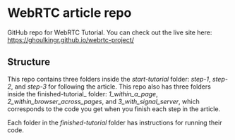 # WebRTC article repo
GitHub repo for WebRTC Tutorial. You can check out the live site here: https://ghoulkingr.github.io/webrtc-project/

## Structure
This repo contains three folders inside the _start-tutorial_ folder: _step-1_, _step-2_, and _step-3_ for following the article. This repo also has three folders inside the finished-tutorial_ folder: _1_within_a_page_, _2_within_browser_across_pages_, and _3_with_signal_server_, which corresponds to the code you get when you finish each step in the article. 

Each folder in the _finished-tutorial_ folder has instructions for running their code.

